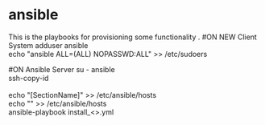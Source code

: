 # ansible
This is the playbooks for provisioning some functionality .
#ON NEW Client System
adduser ansible  <br />
echo "ansible ALL=(ALL) NOPASSWD:ALL" >> /etc/sudoers  <br />

#ON Ansible Server
su - ansible  <br />
ssh-copy-id <Client IP> <br />  
echo "[SectionName]" >> /etc/ansible/hosts  <br />
echo "<Client IP>" >> /etc/ansible/hosts  <br />
ansible-playbook install_<>.yml  <br />


